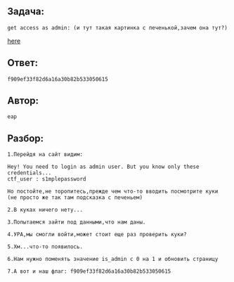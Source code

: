 ## Задача: 
    get access as admin: (и тут такая картинка с печенькой,зачем она тут?)
[here](https://freehackquest.com/files/quests/AA1C6B9A-5C3D-27BA-326C-A9C3EEF2EE5B_index.php)

## Ответ:
    f909ef33f82d6a16a30b82b533050615

## Автор: 
    eap

## Разбор:
    1.Перейдя на сайт видим: 
    
    Hey! You need to login as admin user. But you know only these credentials...
    ctf_user : s1mplepassword
    
    Но постойте,не торопитесь,прежде чем что-то вводить посмотрите куки (не просто же так там подсказка с печеньем)
    
    2.В куках ничего нету...

    3.Попытаемся зайти под данными,что нам даны.

    4.УРА,мы смогли войти,может стоит еще раз проверить куки? 

    5.Хм...что-то появилось. 

    6.Нам нужно поменять значение is_admin с 0 на 1 и обновить страницу
    
    7.А вот и наш флаг: f909ef33f82d6a16a30b82b533050615

